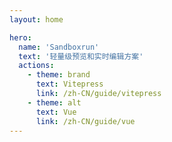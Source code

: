 ```yaml
---
layout: home

hero:
  name: 'Sandboxrun'
  text: '轻量级预览和实时编辑方案'
  actions:
    - theme: brand
      text: Vitepress
      link: /zh-CN/guide/vitepress
    - theme: alt
      text: Vue
      link: /zh-CN/guide/vue
---
```

